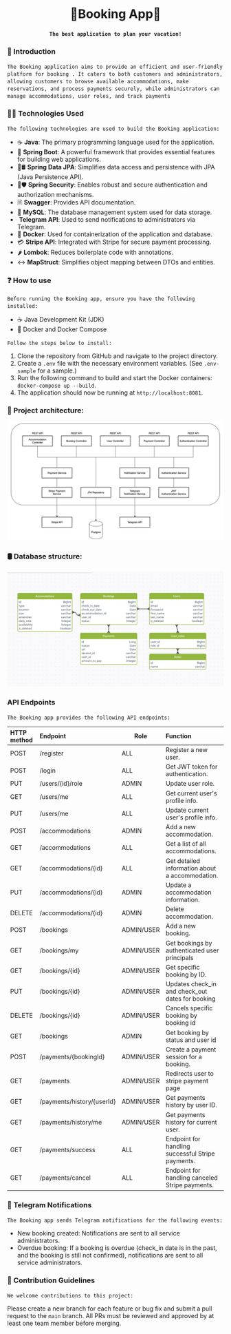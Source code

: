 # <h1 align="center">🌴Booking App🌴</h1>
#### <h4 align="center"> `The best application to plan your vacation!` </h4>

### 👋 Introduction
`The Booking application aims to provide an efficient and user-friendly platform for booking . It caters to both customers and administrators, allowing customers to browse available accommodations, make reservations, and process payments securely, while administrators can manage accommodations, user roles, and track payments`

### 👩‍💻 Technologies Used
`The following technologies are used to build the Booking application:`
- ☕ **Java**: The primary programming language used for the application.
- 🌱 **Spring Boot**: A powerful framework that provides essential features for building web applications.
- 🌱🛢️ **Spring Data JPA**: Simplifies data access and persistence with JPA (Java Persistence API).
- 🌱🛡️ **Spring Security**: Enables robust and secure authentication and authorization mechanisms.
- 🗎 **Swagger**: Provides API documentation.
- 🐬 **MySQL**: The database management system used for data storage.
- <img src="https://img.icons8.com/?size=256&id=TCnKnYZFoOzM&format=png" width="30" alt=""/> **Telegram API**: Used to send notifications to administrators via Telegram.
- 🐋  **Docker**: Used for containerization of the application and database.
- 💳 **Stripe API**: Integrated with Stripe for secure payment processing.
- 🌶️ **Lombok**: Reduces boilerplate code with annotations.
- ↔️ **MapStruct**: Simplifies object mapping between DTOs and entities.

### ❓ How to use
`Before running the Booking app, ensure you have the following installed:`
- ☕ Java Development Kit (JDK)
- 🐋 Docker and Docker Compose

`Follow the steps below to install:`
1. Clone the repository from GitHub and navigate to the project directory.
2. Create a `.env` file with the necessary environment variables. (See `.env-sample` for a sample.)
3. Run the following command to build and start the Docker containers:
   `docker-compose up --build`.
4. The application should now be running at `http://localhost:8081`.

### 👷 Project architecture:
![architecture.png](assets%2Farchitecture.png)

### 🛢️ Database structure:
#### <h4 align="center"> ![DbPlan.png](assets%2FDbPlan.png) </h4>

###  API Endpoints
`The Booking app provides the following API endpoints:`

| **HTTP method** | **Endpoint**               | **Role**   | **Function**                                      |
|:----------------|:---------------------------|------------|:--------------------------------------------------|
| POST            | /register                  | ALL        | Register a new user.                              |
| POST            | /login                     | ALL        | Get JWT token for authentication.                 |
| PUT             | /users/{id}/role           | ADMIN      | Update user role.                                 |
| GET             | /users/me                  | ALL        | Get current user's profile info.                  |
| PUT             | /users/me                  | ALL        | Update current user's profile info.               |
| POST            | /accommodations            | ADMIN      | Add a new accommodation.                          |
| GET             | /accommodations            | ALL        | Get a list of all accommodations.                 |
| GET             | /accommodations/{id}       | ALL        | Get detailed information about a accommodation.   |
| PUT             | /accommodations/{id}       | ADMIN      | Update a accommodation information.               |
| DELETE          | /accommodations/{id}       | ADMIN      | Delete accommodation.                             |
| POST            | /bookings                  | ADMIN/USER | Add a new booking.                                |
| GET             | /bookings/my               | ADMIN/USER | Get bookings by authenticated user principals     |
| GET             | /bookings/{id}             | ADMIN/USER | Get specific booking by ID.                       |
| PUT             | /bookings/{id}             | ADMIN/USER | Updates check_in and check_out dates for booking  |
| DELETE          | /bookings/{id}             | ADMIN/USER | Cancels specific booking by booking id            |
| GET             | /bookings                  | ADMIN      | Get booking by status and user id                 |
| POST            | /payments/{bookingId}      | ADMIN/USER | Create a payment session for a booking.           |
| GET             | /payments                  | ADMIN/USER | Redirects user to stripe payment page             |
| GET             | /payments/history/{userId} | ADMIN/USER | Get payments history by user ID.                  |
| GET             | /payments/history/me       | ADMIN/USER | Get payments history for current user.            |
| GET             | /payments/success          | ALL        | Endpoint for handling successful Stripe payments. |
| GET             | /payments/cancel           | ALL        | Endpoint for handling canceled Stripe payments.   |

### 📱 Telegram Notifications
`The Booking app sends Telegram notifications for the following events:`
- New booking created: Notifications are sent to all service administrators.
- Overdue booking: If a booking is overdue (check_in date is in the past, and the booking is still not confirmed), notifications are sent to all service administrators.

### 🤝 Contribution Guidelines
`We welcome contributions to this project:`

Please create a new branch for each feature or bug fix and submit a pull request to the `main` branch. All PRs must be reviewed and approved by at least one team member before merging.